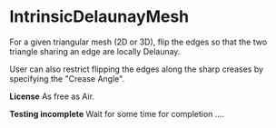 # IntrinsicDelaunayMesh

For a given triangular mesh (2D or 3D), flip the edges so that the two triangle
sharing an edge are locally Delaunay.

User can also restrict flipping the edges along the sharp creases by specifying
the "Crease Angle".

**License**
As free as Air.

**Testing incomplete**
Wait for some time for completion ....

